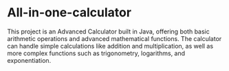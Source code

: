 # All-in-one-calculator
This project is an Advanced Calculator built in Java, offering both basic arithmetic operations and advanced mathematical functions. The calculator can handle simple calculations like addition and multiplication, as well as more complex functions such as trigonometry, logarithms, and exponentiation. 

